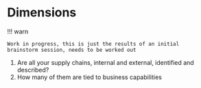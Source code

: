 # Dimensions

!!! warn

    Work in progress, this is just the results of an initial
    brainstorm session, needs to be worked out

1. Are all your supply chains, internal and external, 
   identified and described?
2. How many of them are tied to business capabilities


